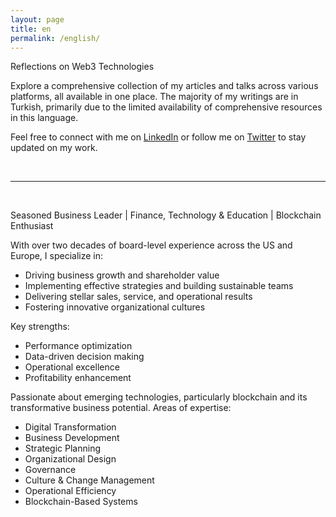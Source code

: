```yaml
---
layout: page
title: en
permalink: /english/
---
```

Reflections on Web3 Technologies

Explore a comprehensive collection of my articles and talks across various platforms, all available in one place. The majority of my writings are in Turkish, primarily due to the limited availability of comprehensive resources in this language.

Feel free to connect with me on [LinkedIn](https://www.linkedin.com/in/turansert/) or follow me on [Twitter](https://twitter.com/turansert) to stay updated on my work.

&nbsp;


---

&nbsp;

Seasoned Business Leader | Finance, Technology & Education | Blockchain Enthusiast

With over two decades of board-level experience across the US and Europe, I specialize in:
- Driving business growth and shareholder value
- Implementing effective strategies and building sustainable teams
- Delivering stellar sales, service, and operational results
- Fostering innovative organizational cultures

Key strengths:
- Performance optimization
- Data-driven decision making
- Operational excellence
- Profitability enhancement

Passionate about emerging technologies, particularly blockchain and its transformative business potential.
Areas of expertise:
- Digital Transformation
- Business Development
- Strategic Planning
- Organizational Design
- Governance
- Culture & Change Management
- Operational Efficiency
- Blockchain-Based Systems
